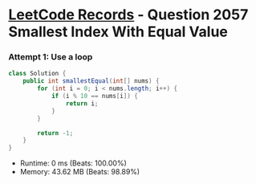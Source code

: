 # [LeetCode Records](../../README.md) - Question 2057 Smallest Index With Equal Value

### Attempt 1: Use a loop
```java
class Solution {
    public int smallestEqual(int[] nums) {
        for (int i = 0; i < nums.length; i++) {
            if (i % 10 == nums[i]) {
                return i;
            }
        }

        return -1;
    }
}
```
- Runtime: 0 ms (Beats: 100.00%)
- Memory: 43.62 MB (Beats: 98.89%)

<br>
